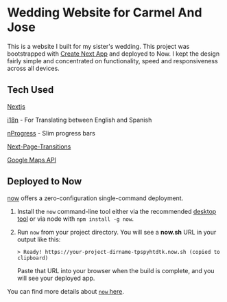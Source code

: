 # Wedding Website for Carmel And Jose

This is a website I built for my sister's wedding. This project was bootstrapped with [Create Next App](https://github.com/segmentio/create-next-app) and deployed to Now. I kept the design fairly simple and concentrated on functionality, speed and responsiveness across all devices.

## Tech Used

[Nextjs](https://nextjs.org/)

[i18n](https://github.com/isaachinman/next-i18next) - For Translating between English and Spanish

[nProgress](https://github.com/rstacruz/nprogress) - Slim progress bars

[Next-Page-Transitions](https://www.npmjs.com/package/next-page-transitions)

[Google Maps API](https://developers.google.com/maps/documentation/)

## Deployed to Now

[now](https://zeit.co/now) offers a zero-configuration single-command deployment.

1.  Install the `now` command-line tool either via the recommended [desktop tool](https://zeit.co/download) or via node with `npm install -g now`.

2.  Run `now` from your project directory. You will see a **now.sh** URL in your output like this:

    ```
    > Ready! https://your-project-dirname-tpspyhtdtk.now.sh (copied to clipboard)
    ```

    Paste that URL into your browser when the build is complete, and you will see your deployed app.

You can find more details about [`now` here](https://zeit.co/now).
